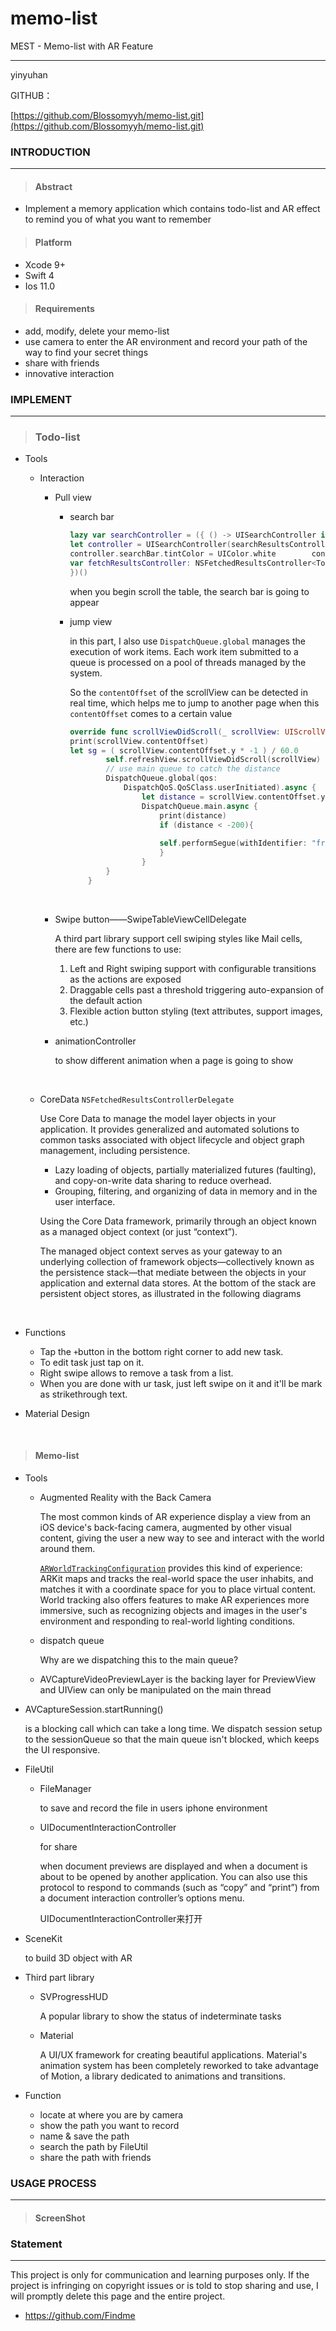 # memo-list
MEST - Memo-list with AR Feature

-----

 yinyuhan

GITHUB：

[https://github.com/Blossomyyh/memo-list.git](https://github.com/Blossomyyh/memo-list.git)



### INTRODUCTION

------

> #### Abstract

- Implement a memory application which contains todo-list and AR effect to remind you of what you want to remember

> #### Platform

- Xcode 9+
- Swift 4
- Ios 11.0

> #### Requirements

- add, modify, delete your memo-list
- use camera to enter the AR environment and record your path of the way to find your secret things
- share with friends 
- innovative interaction



### IMPLEMENT

------

> ### Todo-list

- Tools

  - Interaction

    - Pull view

      - search bar

        ```swift
        lazy var searchController = ({ () -> UISearchController in
        let controller = UISearchController(searchResultsController: nil) controller.searchResultsUpdater = self
        controller.searchBar.tintColor = UIColor.white        controller.searchBar.setImage(UIImage(named: "clock_icon"), for: .search, state: .normal)      controller.searchBar.setImage(UIImage(named: "close"), for: .clear, state: .normal)       controller.hidesNavigationBarDuringPresentation = false        controller.dimsBackgroundDuringPresentation = false
        var fetchResultsController: NSFetchedResultsController<TodoList>                                    return controller
        })()
        ```

        when you begin scroll the table, the search bar is going to appear

      - jump view

        in this part, I also use `DispatchQueue.global` manages the execution of work items. Each work item submitted to a queue is processed on a pool of threads managed by the system.

        So the `contentOffset` of the scrollView can be detected in real time, which helps me to jump to another page when this `contentOffset` comes to a certain value

        ```swift
        override func scrollViewDidScroll(_ scrollView: UIScrollView) {        
        print(scrollView.contentOffset)
        let sg = ( scrollView.contentOffset.y * -1 ) / 60.0
                self.refreshView.scrollViewDidScroll(scrollView)
                // use main queue to catch the distance
                DispatchQueue.global(qos:
                    DispatchQoS.QoSClass.userInitiated).async {
                        let distance = scrollView.contentOffset.y
                        DispatchQueue.main.async {
                            print(distance)
                            if (distance < -200){
                                
                            self.performSegue(withIdentifier: "from_todo_to_find", sender: nil)
                            }
                        }
                }
            }
        ```

        ​

    - Swipe button——SwipeTableViewCellDelegate

      A third part library support cell swiping styles like Mail cells, there are few functions to use:

      1. Left and Right swiping support with configurable transitions as the actions are exposed
      2. Draggable cells past a threshold triggering auto-expansion of the default action
      3. Flexible action button styling (text attributes, support images, etc.)

    - animationController

      to show different animation when a page is going to show

      ​

  - CoreData `NSFetchedResultsControllerDelegate`

    Use Core Data to manage the model layer objects in your application. It provides generalized and automated solutions to common tasks associated with object lifecycle and object graph management, including persistence.

    - Lazy loading of objects, partially materialized futures (faulting), and copy-on-write data sharing to reduce overhead.
    - Grouping, filtering, and organizing of data in memory and in the user interface.

    Using the Core Data framework, primarily through an object known as a managed object context (or just “context”). 

    The managed object context serves as your gateway to an underlying collection of framework objects—collectively known as the persistence stack—that mediate between the objects in your application and external data stores. At the bottom of the stack are persistent object stores, as illustrated in the following diagrams

    ​

- Functions

  - Tap the `+`button in the bottom right corner to add new task. 
  - To edit task just tap on it.
  - Right swipe allows to remove a task from a list. 
  - When you are done with ur task, just left swipe on it and it'll be mark as strikethrough text.


- Material Design 

  ​

> #### Memo-list

- Tools 

  - Augmented Reality with the Back Camera

    The most common kinds of AR experience display a view from an iOS device's back-facing camera, augmented by other visual content, giving the user a new way to see and interact with the world around them.

    [`ARWorldTrackingConfiguration`](https://developer.apple.com/documentation/arkit/arworldtrackingconfiguration) provides this kind of experience: ARKit maps and tracks the real-world space the user inhabits, and matches it with a coordinate space for you to place virtual content. World tracking also offers features to make AR experiences more immersive, such as recognizing objects and images in the user's environment and responding to real-world lighting conditions.

  - dispatch queue

    Why are we dispatching this to the main queue?

  - AVCaptureVideoPreviewLayer is the backing layer for PreviewView and UIView can only be manipulated on the main thread


- AVCaptureSession.startRunning() 

  is a blocking call which can take a long time. We dispatch session setup to the sessionQueue so that the main queue isn't blocked, which keeps the UI responsive.

- FileUtil

  - FileManager

    to save and record the file in users iphone environment

  - UIDocumentInteractionController

    for share

     when document previews are displayed and when a document is about to be opened by another application. You can also use this protocol to respond to commands (such as “copy” and “print”) from a document interaction controller’s options menu.

    UIDocumentInteractionController来打开

- SceneKit

  to build 3D object with AR

- Third part library

  - SVProgressHUD

    A popular library to show the status of indeterminate tasks 

  - Material

    A UI/UX framework for creating beautiful applications. Material's animation system has been completely reworked to take advantage of Motion, a library dedicated to animations and transitions.


- Function
  - locate at where you are by camera
  - show the path you want to record
  - name & save the path
  - search the path by FileUtil
  - share the path with friends

### USAGE PROCESS

------

> #### ScreenShot



### Statement

------

This project is only for communication and learning purposes only. If the project is infringing on copyright issues or is told to stop sharing and use, I will promptly delete this page and the entire project.

- https://github.com/Findme

